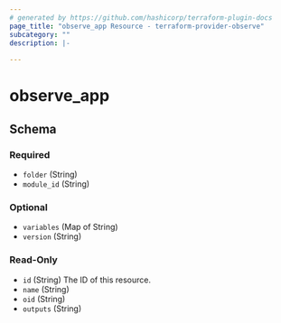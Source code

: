 ```yaml
---
# generated by https://github.com/hashicorp/terraform-plugin-docs
page_title: "observe_app Resource - terraform-provider-observe"
subcategory: ""
description: |-
  
---
```

# observe_app



<!-- schema generated by tfplugindocs -->
## Schema

### Required

- `folder` (String)
- `module_id` (String)

### Optional

- `variables` (Map of String)
- `version` (String)

### Read-Only

- `id` (String) The ID of this resource.
- `name` (String)
- `oid` (String)
- `outputs` (String)

